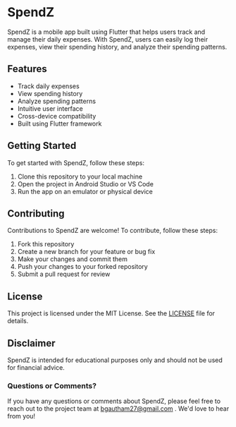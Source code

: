# SpendZ

SpendZ is a mobile app built using Flutter that helps users track and manage their daily expenses. With SpendZ, users can easily log their expenses, view their spending history, and analyze their spending patterns.

## Features

- Track daily expenses
- View spending history
- Analyze spending patterns
- Intuitive user interface
- Cross-device compatibility
- Built using Flutter framework

## Getting Started

To get started with SpendZ, follow these steps:

1. Clone this repository to your local machine
2. Open the project in Android Studio or VS Code
3. Run the app on an emulator or physical device

## Contributing

Contributions to SpendZ are welcome! To contribute, follow these steps:

1. Fork this repository
2. Create a new branch for your feature or bug fix
3. Make your changes and commit them
4. Push your changes to your forked repository
5. Submit a pull request for review

## License

This project is licensed under the MIT License. See the [LICENSE](LICENSE) file for details.

## Disclaimer

SpendZ is intended for educational purposes only and should not be used for financial advice.

### Questions or Comments?
If you have any questions or comments about SpendZ, please feel free to reach out to the project team at [bgautham27@gmail.com](mailto:bgautham27@gmail.com?) . We'd love to hear from you!
